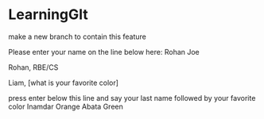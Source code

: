 # LearningGIt
make a new branch to contain this feature

Please enter your name on the line below here:
Rohan
Joe

Rohan, RBE/CS

Liam, [what is your favorite color]

press enter below this line and say your last name followed by your favorite color
Inamdar Orange
Abata Green